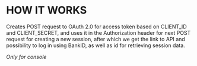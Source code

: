 # HOW IT WORKS
Creates POST request to OAuth 2.0 for access token based on CLIENT_ID
and CLIENT_SECRET, and uses it in the Authorization header for next POST
request for creating a new session, after which we get the link to API and
possibility to log in using BankID, as well as id for retrieving session data.

*Only for console*

